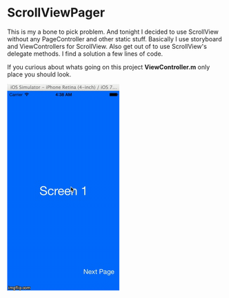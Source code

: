 ScrollViewPager 
===============

This is my a bone to pick problem. And tonight I decided to use ScrollView without any PageController and other static stuff.
Basically I use storyboard and ViewControllers for ScrollView. Also get out of to use ScrollView's delegate methods. I find a solution a few lines of code. 

If you curious about whats going on this project **ViewController.m** only place you should look.

![alt tag](https://raw.githubusercontent.com/serhatsezer/ScrollViewPager/master/app_how_to.gif)
